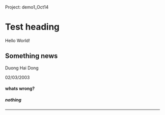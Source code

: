 Project: demo1_Oct14

# Test heading

Hello World!

## Something news

Duong Hai Dong

02/03/2003

#### whats wrong?
##### nothing
---